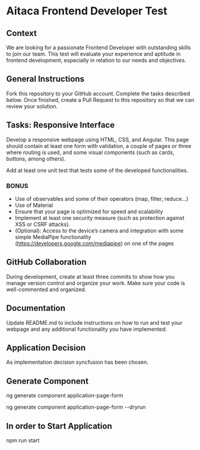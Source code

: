 # Aitaca Frontend Developer Test
## Context
We are looking for a passionate Frontend Developer with outstanding skills to join our team. This test will evaluate your experience and aptitude in frontend development, especially in relation to our needs and objectives.

## General Instructions
Fork this repository to your GitHub account. Complete the tasks described below. Once finished, create a Pull Request to this repository so that we can review your solution.

## Tasks: Responsive Interface
Develop a responsive webpage using HTML, CSS, and Angular. This page should contain at least one form with validation, a couple of pages or three where routing is used, and some visual components (such as cards, buttons, among others).

Add at least one unit test that tests some of the developed functionalities.

### BONUS

- Use of observables and some of their operators (map, filter, reduce…)
- Use of Material
- Ensure that your page is optimized for speed and scalability
- Implement at least one security measure (such as protection against XSS or CSRF attacks).
- (Optional): Access to the device’s camera and integration with some simple MediaPipe functionality (https://developers.google.com/mediapipe) on one of the pages

## GitHub Collaboration
During development, create at least three commits to show how you manage version control and organize your work. Make sure your code is well-commented and organized.

## Documentation
Update README.md to include instructions on how to run and test your webpage and any additional functionality you have implemented.


## Application Decision
As implementation decision syncfusion has been chosen.

## Generate Component
ng generate component application-page-form

ng generate component application-page-form --dryrun

## In order to Start Application
npm run start
